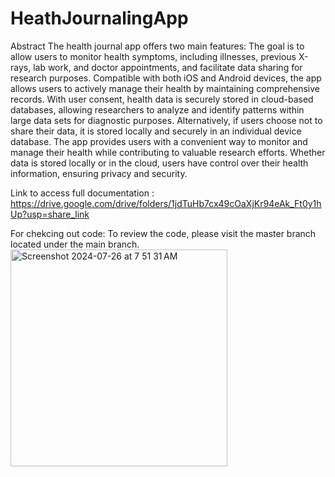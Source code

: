 # HeathJournalingApp
Abstract
The health journal app offers two main features: The goal is to allow users to monitor health symptoms, including illnesses, previous X-rays, lab work, and doctor appointments, and facilitate data sharing for research purposes. Compatible with both iOS and Android devices, the app allows users to actively manage their health by maintaining comprehensive records. With user consent, health data is securely stored in cloud-based databases, allowing researchers to analyze and identify patterns within large data sets for diagnostic purposes. Alternatively, if users choose not to share their data, it is stored locally and securely in an individual device database. The app provides users with a convenient way to monitor and manage their health while contributing to valuable research efforts. Whether data is stored locally or in the cloud, users have control over their health information, ensuring privacy and security.


Link to access full documentation : https://drive.google.com/drive/folders/1jdTuHb7cx49cOaXjKr94eAk_Ft0y1hUp?usp=share_link

For chekcing out code: 
To review the code, please visit the master branch located under the main branch.<img width="347" alt="Screenshot 2024-07-26 at 7 51 31 AM" src="https://github.com/user-attachments/assets/92f29182-cec7-44e7-b386-277b3a2aba4d">
